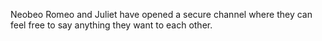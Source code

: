 Neobeo
Romeo and Juliet have opened a secure channel where they can feel free to say anything they want to each other.
